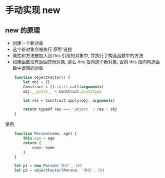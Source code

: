 # 手动实现 new 

## new 的原理
 + 创建一个新对象
 + 这个新对象会被执行 原型 链接
 + 属性和方法被加入到 this 引用的对象中, 并执行了构造函数中的方法
 + 如果函数没有返回其他对象, 那么 this 指向这个新对象, 否则 this 指向构造函数中返回的对象

```js
    function objectFactor() {
        let obj = {}
        Construct = [].shift.call(arguments)
        obj.__proto__ = Construct.prototype

        let res = Construct.apply(obj, arguments)

        return typeOf res === 'object' ? res : obj
    }
```

使用

```js
    function Person(name, age) {
        this.age = age
        return {
            name: name
        }
    }

    let p1 = new Person('张三', 18)
    let p2 = objectFactor(Person, '李四', 18)
```